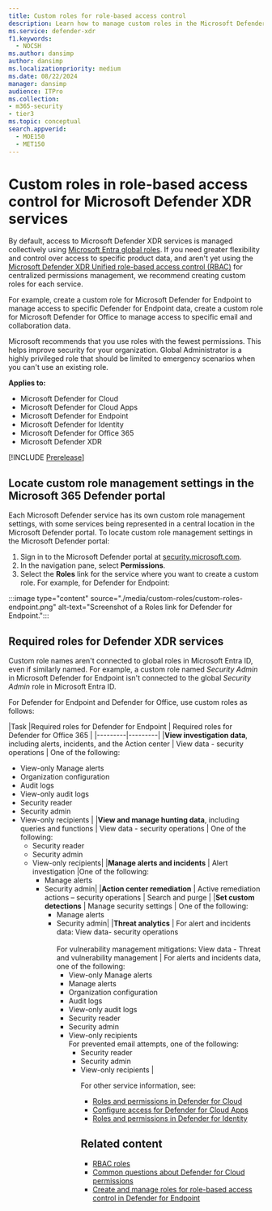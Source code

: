 ```yaml
---
title: Custom roles for role-based access control
description: Learn how to manage custom roles in the Microsoft Defender portal
ms.service: defender-xdr
f1.keywords: 
  - NOCSH
ms.author: dansimp
author: dansimp
ms.localizationpriority: medium
ms.date: 08/22/2024
manager: dansimp
audience: ITPro
ms.collection: 
- m365-security
- tier3
ms.topic: conceptual
search.appverid: 
  - MOE150
  - MET150
---
```

# Custom roles in role-based access control for Microsoft Defender XDR services

By default, access to Microsoft Defender XDR services is managed collectively using [Microsoft Entra global roles](m365d-permissions.md). If you need greater flexibility and control over access to specific product data, and aren't yet using the [Microsoft Defender XDR Unified role-based access control (RBAC)](manage-rbac.md) for centralized permissions management, we recommend creating custom roles for each service.

For example, create a custom role for Microsoft Defender for Endpoint to manage access to specific Defender for Endpoint data, create a custom role for Microsoft Defender for Office to manage access to specific email and collaboration data.

Microsoft recommends that you use roles with the fewest permissions. This helps improve security for your organization. Global Administrator is a highly privileged role that should be limited to emergency scenarios when you can't use an existing role.

**Applies to:**

- Microsoft Defender for Cloud
- Microsoft Defender for Cloud Apps
- Microsoft Defender for Endpoint
- Microsoft Defender for Identity
- Microsoft Defender for Office 365
- Microsoft Defender XDR

[!INCLUDE [Prerelease](../includes/prerelease.md)]

<a name='manage-permissions-and-roles-in-the-microsoft-365-defender-portal'></a>

## Locate custom role management settings in the Microsoft 365 Defender portal

Each Microsoft Defender service has its own custom role management settings, with some services being represented in a central location in the Microsoft Defender portal. To locate custom role management settings in the Microsoft Defender portal:

1. Sign in to the Microsoft Defender portal at [security.microsoft.com](https://security.microsoft.com).
1. In the navigation pane, select **Permissions**.
1. Select the **Roles** link for the service where you want to create a custom role. For example, for Defender for Endpoint:

  :::image type="content" source="./media/custom-roles/custom-roles-endpoint.png" alt-text="Screenshot of a Roles link for Defender for Endpoint.":::

## Required roles for Defender XDR services

Custom role names aren't connected to global roles in Microsoft Entra ID, even if similarly named. For example, a custom role named *Security Admin* in Microsoft Defender for Endpoint isn't connected to the global *Security Admin* role in Microsoft Entra ID.

For Defender for Endpoint and Defender for Office, use custom roles as follows:

|Task  |Required roles for Defender for Endpoint | Required roles for Defender for Office 365 |
|---------|---------|
|**View investigation data**, including alerts, incidents, and the Action center      | View data - security operations        | One of the following: <ul><li>View-only Manage alerts<li>Organization configuration<li>Audit logs<li>View-only audit logs<li>Security reader<li>Security admin<li>View-only recipients |
|**View and manage hunting data**, including queries and functions     |    View data - security operations     | One of the following: <ul><li>Security reader<li>Security admin <li>View-only recipients|
|**Manage alerts and incidents**     | Alert investigation        |One of the following: <ul><li>Manage alerts<li>Security admin|
|**Action center remediation**     |     Active remediation actions – security operations    | Search and purge |
|**Set custom detections**     |   Manage security settings      | One of the following: <ul><li>Manage alerts<li>Security admin|
|**Threat analytics**     |   For alert and incidents data: View data- security operations <br><br>For vulnerability management mitigations: View data - Threat and vulnerability management      | For alerts and incidents data, one of the following: <ul><li>View-only Manage alerts<li>Manage alerts<li>Organization configuration<li>Audit logs<li>View-only audit logs<li>Security reader<li>Security admin<li>View-only recipients<br>For prevented email attempts, one of the following:<ul><li>Security reader<li>Security admin<li>View-only recipients |

For other service information, see:

- [Roles and permissions in Defender for Cloud](/azure/defender-for-cloud/permissions)
- [Configure access for Defender for Cloud Apps](/defender-cloud-apps/manage-admins)
- [Roles and permissions in Defender for Identity](/defender-for-identity/role-groups)

## Related content

- [RBAC roles](/defender-office-365/migrate-to-defender-for-office-365-onboard#rbac-roles)
- [Common questions about Defender for Cloud permissions](/azure/defender-for-cloud/faq-permissions)
- [Create and manage roles for role-based access control in Defender for Endpoint](/defender-endpoint/user-roles)